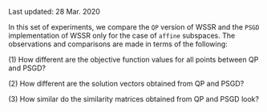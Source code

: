 Last updated: 28 Mar. 2020

In this set of experiments, we compare the `QP` version of WSSR and the `PSGD` implementation of WSSR only for the case of `affine` subspaces. The observations and comparisons are made in terms of the following:

(1) How different are the objective function values for all points between QP and PSGD?

(2) How different are the solution vectors obtained from QP and PSGD?

(3) How similar do the similarity matrices obtained from QP and PSGD look? 
